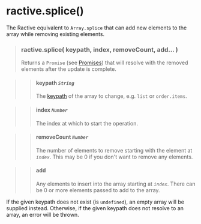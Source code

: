 # ractive.splice()

The Ractive equivalent to ```Array.splice``` that can add new elements to the array while removing existing elements.

> ### ractive.splice( keypath, index, removeCount, add... )
> Returns a `Promise` (see [Promises](Promises.md)) that will resolve with the removed elements after the update is complete.

> > #### **keypath** *`String`*
> > The [keypath](keypaths.md) of the array to change, e.g. `list` or `order.items`.

> > #### **index** *`Number`*
> > The index at which to start the operation.

> > #### **removeCount** *`Number`*
> > The number of elements to remove starting with the element at *`index`*. This may be 0 if you don't want to remove any elements.

> > #### **add**
> > Any elements to insert into the array starting at *`index`*. There can be 0 or more elements passed to add to the array.

If the given keypath does not exist (is `undefined`), an empty array will be supplied instead. Otherwise, if the given keypath does not resolve to an array, an error will be thrown.
